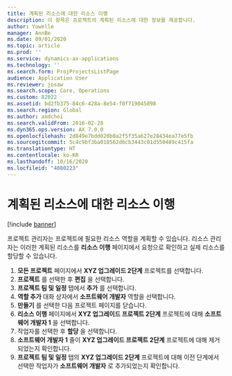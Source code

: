 ```yaml
---
title: 계획된 리소스에 대한 리소스 이행
description: 이 항목은 프로젝트의 계획된 리소스에 대한 정보를 제공합니다.
author: Yowelle
manager: AnnBe
ms.date: 09/01/2020
ms.topic: article
ms.prod: ''
ms.service: dynamics-ax-applications
ms.technology: ''
ms.search.form: ProjProjectsListPage
audience: Application User
ms.reviewer: josaw
ms.search.scope: Core, Operations
ms.custom: 82022
ms.assetid: bd2fb375-84c6-428a-8e54-f0f719045898
ms.search.region: Global
ms.author: andchoi
ms.search.validFrom: 2016-02-28
ms.dyn365.ops.version: AX 7.0.0
ms.openlocfilehash: 2d849e7bdd020b0a2f5f35a627e28434ea77e5fb
ms.sourcegitcommit: 5c4c9bf3ba018562d6cb3443c01d550489c415fa
ms.translationtype: HT
ms.contentlocale: ko-KR
ms.lasthandoff: 10/16/2020
ms.locfileid: "4080223"
---
```

# <a name="resource-fulfillment-for-planned-resources"></a>계획된 리소스에 대한 리소스 이행

[!include [banner](../includes/banner.md)]

프로젝트 관리자는 프로젝트에 필요한 리소스 역할을 계획할 수 있습니다. 리소스 관리자는 이러한 계획된 리소스를 **리소스 이행** 페이지에서 요청으로 확인하고 실제 리소스를 할당할 수 있습니다.

1. **모든 프로젝트** 페이지에서 **XYZ 업그레이드 2단계** 프로젝트를 선택합니다.
2. **프로젝트** 를 선택한 후 **편집** 을 선택합니다.
3. **프로젝트 팀 및 일정** 탭에서 **추가** 를 선택합니다.
4. **역할 추가** 대화 상자에서 **소프트웨어 개발자** 역할을 선택합니다.
5. **만들기** 를 선택한 다음 프로젝트 페이지를 닫습니다.
6. **리소스 이행** 페이지에서 **XYZ 업그레이드 프로젝트 2단계** 프로젝트에 대해 **소프트웨어 개발자 1** 을 선택합니다.
7. 작업자를 선택한 후 **할당** 을 선택합니다.
8. **소프트웨어 개발자 1** 줄이 **XYZ 업그레이드 프로젝트 2단계** 프로젝트에 대해 제거되었는지 확인합니다.
9. **프로젝트 팀 및 일정** 탭의 **XYZ 업그레이드 2단계** 프로젝트에 대해 이전 단계에서 선택한 작업자가 **소프트웨어 개발자** 로 추가되었는지 확인합니다.
